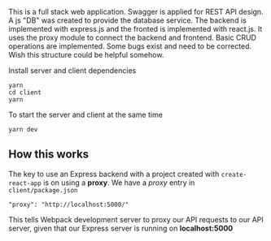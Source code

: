 This is a full stack web application. Swagger is applied for REST API design. A js "DB" was created to provide the database service. The backend is implemented with express.js and the fronted is implemented with react.js. It uses the proxy module to connect the backend and frontend. Basic CRUD operations are implemented. Some bugs exist and need to be corrected. Wish this structure could be helpful somehow. 


Install server and client dependencies

```
yarn
cd client
yarn
```

To start the server and client at the same time

```
yarn dev
```

## How this works

The key to use an Express backend with a project created with `create-react-app` is on using a **proxy**. We have a *proxy* entry in `client/package.json`

``` 
"proxy": "http://localhost:5000/"
```

This tells Webpack development server to proxy our API requests to our API server, given that our Express server is running on **localhost:5000**


